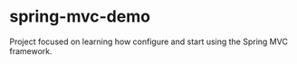 # spring-mvc-demo
Project focused on learning how configure and start using the Spring MVC framework.
